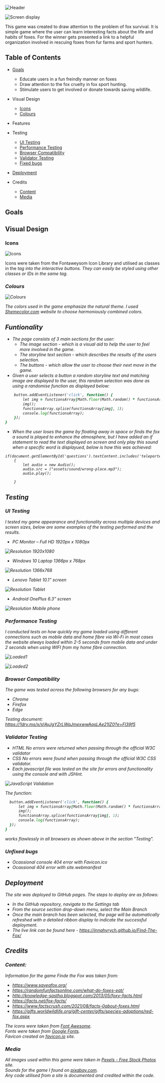 ![Header](assets/images/readme_img/Header.jpg)

![Screen display](assets/images/readme_img/imagin3.jpg)

This game was created to draw attention to the problem of fox survival. It is  simple game where the user can learn interesting facts about the life and habits of foxes. For the winner gets presented a link to a helpful organization involved in rescuing foxes from fur farms and sport hunters.

## **Table of Contents**
* [Goals](#Goals)
  - Educate users in a fun freindly manner on foxes
  - Draw attention to the fox cruelty in fox sport hunting.
  - Stimulate users to get involved or donate towards saving wildlife.

* Visual Design
  - [Icons](#icons)
  - [Colours](#colours)
  
* Features

* Testing  
  - [UI Testing](#ui-testing)
  - [Performance Testing](#Performance-Testing)
  - [Browser Compatibility](#Browser-Compatibility)
  - [Validator Testing](#Validator-Testing)
  - [Fixed bugs](#fixed-bugs)

* [Deployment](#Deployment)

* Credits
    - [Content](#Content)
    - [Media](#Media)




## **Goals**

## **Visual Design**

### Icons

![Icons](assets/images/readme_img/icons.jpg)

Icons were taken from the Fontaweysom Icon Library and utilised as classes in the <i> tag into the interactive buttons. They can easily be styled using other classes or IDs in the same tag.

### Colours

![Colours](assets/images/readme_img/colours.jpg)

The colors used in the game emphasize the natural theme. I used [Shemecolor.com](https://www.schemecolor.com/without-fear.php) website to choose harmoniously combined colors. 

## **Funtionality**
  - The page consists of 3 main sections for the user:
    - The image section - which is a visual aid to help the user to feel more involved in the game.
    - The storyline text section - which describes the results of the users selection.
    - The buttons - which allow the user to choose their next move in the game.
- Given a user selects a button a random storyline text and matching image are displayed to the user, this random selection was done as using a randomise function as displayed below:

````for (var button of buttonArray) {
    button.addEventListener('click', function() {       
        let img = functionsArray[Math.floor(Math.random() * functionsArray.length)];
        img();
        functionsArray.splice(functionsArray[img], 1);
        console.log(functionsArray);
    });
}    
````
- When the user loses the game by floating away in space or finds the fox a sound is played to enhance the atmosphere, but I have added an if statement to read the text displayed on screen and only play this sound when a specific word is displayued, below is how this was achieved:
````
if(document.getElementById('questions').textContent.includes('teleported'))
    {
        let audio = new Audio();
        audio.src = ("assets/sound/wrong-place.mp3");
        audio.play();
        
    }
````

## **Testing**

### UI Testing

I tested my game appearance and functionality across multiple devices and screen sizes, below are some examples of the testing performed and the results.

* PC Monitor – Full HD 1920px x 1080px 

![Resolution 1920x1080](assets/images/readme_img/display_resolution1920.jpg)

* Windows 10 Laptop 1366px x 768px

![Resolution 1366x768](assets/images/readme_img/display_resolution1366.jpg)

* Lenovo Tablet 10.1” screen

![Resolution Tablet](assets/images/readme_img/Tablet.jpg)

* Android OnePlus 6.3” screen

![Resolution Mobile phone](assets/images/readme_img/mobile_screen.jpg)

### Performance Testing

I conducted tests on how quickly my game loaded using different connections such as mobile data and home fibre via Wi-Fi in most cases the website always loaded within 2-5 seconds from mobile data and under 2 seconds when using WIFI from my home fibre connection.

![Loaded1](assets/images/readme_img/2023-01-25_19-15-23.jpg)

![Loaded2](assets/images/readme_img/2023-01-25_19-17-39.jpg)

### Browser Compatibility

The game was tested across the following browsers for any bugs:

- Chrome
- Firefox
- Edge

Testing document:
<br>
https://1drv.ms/x/s!AvJgYZrLWaJmexwwAqsLAe21lZ0?e=Fl39f5


### Validator Testing

* HTML No errors were returned when passing through the official W3C validator
* CSS No errors were found when passing through the official W3C CSS validator. 
* Each javascript file was tested on the site for errors and functionality using the console and with JSHint.

![JavaScript Validation](assets/images/readme_img/validator-js.jpg)

The function:

  ````for (var button of buttonArray) {
    button.addEventListener('click', function() {       
        let img = functionsArray[Math.floor(Math.random() * functionsArray.length)];
        img();
        functionsArray.splice(functionsArray[img], 1);
        console.log(functionsArray);
    });
}
````        

works flawlessly in all browsers as shown above in the section "Testing".

### Unfixed bugs
  - Ocassional console 404 error with Favicon.ico
  - Ocassional 404 error with site.webmanifest

## **Deployment**

The site was deployed to GitHub pages. The steps to deploy are as follows:

* In the GitHub repository, navigate to the Settings tab
* From the source section drop-down menu, select the Main Branch
* Once the main branch has been selected, the page will be automatically refreshed with a detailed ribbon display to indicate the successful deployment.
* The live link can be found here - https://innahyrych.github.io/Find-The-Fox/

## **Credits**



### Content:

Information for the game Finde the Fox was taken from:
* https://www.saveafox.org/
* https://randomfunfactsonline.com/what-do-foxes-eat/                        
* http://knowledge-sastha.blogspot.com/2013/05/foxy-facts.html
* https://facts.net/fox-facts/
* https://www.factscrush.com/2021/08/facts-0about-foxes.html
* https://gifts.worldwildlife.org/gift-center/gifts/species-adoptions/red-fox.aspx

The icons were taken from [Font Awesome](https://fontawesome.com/).
<br>
Fonts were taken from [Google Fonts](https://fonts.google.com/).
<br>
Favicon created on [favicon.io](https://favicon.io/) site.


### Media

All images used within this game were taken in [Pexels - Free Stock Photos](https://www.pexels.com/) site.
<br>
Sounds for the game I found on [pixabay.com](https://pixabay.com/sound-effects/search/game/).
<br>
Any code utilised from a site is documented and credited within the code.